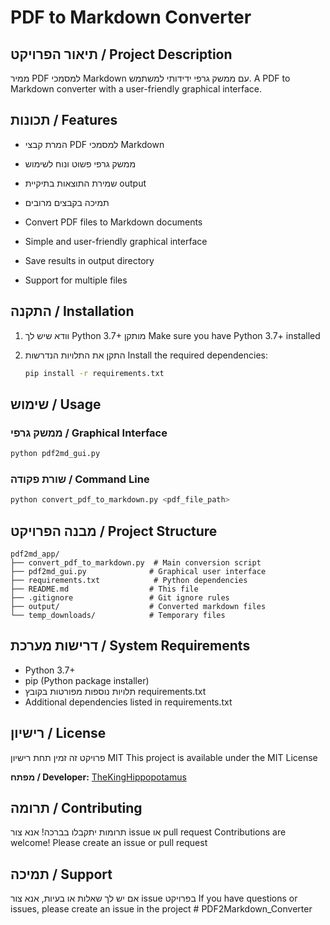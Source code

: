 # PDF to Markdown Converter

## תיאור הפרויקט / Project Description

ממיר PDF למסמכי Markdown עם ממשק גרפי ידידותי למשתמש.
A PDF to Markdown converter with a user-friendly graphical interface.

## תכונות / Features

- המרת קבצי PDF למסמכי Markdown
- ממשק גרפי פשוט ונוח לשימוש
- שמירת התוצאות בתיקיית output
- תמיכה בקבצים מרובים

- Convert PDF files to Markdown documents
- Simple and user-friendly graphical interface
- Save results in output directory
- Support for multiple files

## התקנה / Installation

1. וודא שיש לך Python 3.7+ מותקן
   Make sure you have Python 3.7+ installed

2. התקן את התלויות הנדרשות
   Install the required dependencies:
   ```bash
   pip install -r requirements.txt
   ```

## שימוש / Usage

### ממשק גרפי / Graphical Interface
```bash
python pdf2md_gui.py
```

### שורת פקודה / Command Line
```bash
python convert_pdf_to_markdown.py <pdf_file_path>
```

## מבנה הפרויקט / Project Structure

```
pdf2md_app/
├── convert_pdf_to_markdown.py  # Main conversion script
├── pdf2md_gui.py              # Graphical user interface
├── requirements.txt            # Python dependencies
├── README.md                  # This file
├── .gitignore                 # Git ignore rules
├── output/                    # Converted markdown files
└── temp_downloads/            # Temporary files
```

## דרישות מערכת / System Requirements

- Python 3.7+
- pip (Python package installer)
- תלויות נוספות מפורטות בקובץ requirements.txt
- Additional dependencies listed in requirements.txt

## רישיון / License

פרויקט זה זמין תחת רישיון MIT
This project is available under the MIT License

**מפתח / Developer:** [TheKingHippopotamus](https://github.com/TheKingHippopotamus)

## תרומה / Contributing

תרומות יתקבלו בברכה! אנא צור issue או pull request
Contributions are welcome! Please create an issue or pull request

## תמיכה / Support

אם יש לך שאלות או בעיות, אנא צור issue בפרויקט
If you have questions or issues, please create an issue in the project # PDF2Markdown_Converter
